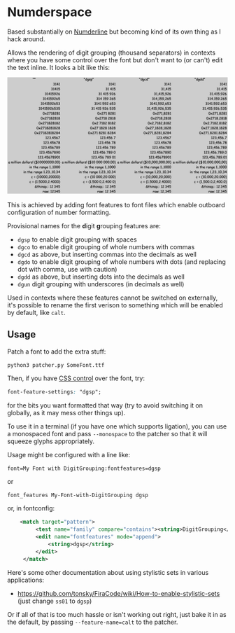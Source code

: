 # Numderspace
Based substantially on [Numderline](https://github.com/trishume/numderline) but
becoming kind of its own thing as I hack around.

Allows the rendering of digit grouping (thousand separators) in contexts where
you have some control over the font but don't want to (or can't) edit the text
inline.  It looks a bit like this:

![sample](./sample.png)

This is achieved by adding font features to font files which enable outboard
configuration of number formatting.

Provisional names for the **d**igit **g**rouping features are:
 - `dgsp` to enable digit grouping with spaces
 - `dgco` to enable digit grouping of whole numbers with commas
 - `dgcd` as above, but inserting commas into the decimals as well
 - `dgdo` to enable digit grouping of whole numbers with dots (and replacing dot with comma, use with caution)
 - `dgdd` as above, but inserting dots into the decimals as well
 - `dgun` digit grouping with underscores (in decimals as well)


Used in contexts where these features cannot be switched on externally, it's
possible to rename the first verison to something which will be enabled by
default, like `calt`.

## Usage
Patch a font to add the extra stuff:

```sh
python3 patcher.py SomeFont.ttf
```

  Then, if you have [CSS
control](https://developer.mozilla.org/en-US/docs/Web/CSS/font-feature-settings)
over the font, try:

```CSS
font-feature-settings: "dgsp";
```
for the bits you want formatted that way (try to avoid switching it on
globally, as it may mess other things up).


To use it in a terminal (if you have one which supports ligation), you can use
a monospaced font and pass `--monospace` to the patcher so that it will
squeeze glyphs appropriately.

Usage might be configured with a line like:
```
font=My Font with DigitGrouping:fontfeatures=dgsp
```
or
```
font_features My-Font-with-DigitGrouping dgsp
```
or, in fontconfig:
```xml
    <match target="pattern">
         <test name="family" compare="contains"><string>DigitGrouping</string></test>
         <edit name="fontfeatures" mode="append">
             <string>dgsp</string>
         </edit>
     </match>
```

Here's some other documentation about using stylistic sets in various applications:
 - https://github.com/tonsky/FiraCode/wiki/How-to-enable-stylistic-sets   (just change `ss01` to `dgsp`)

Or if all of that is too much hassle or isn't working out right, just bake it
in as the default, by passing `--feature-name=calt` to the patcher.
